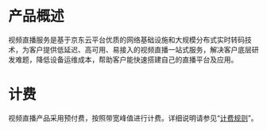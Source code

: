 
# 产品概述

视频直播服务是基于京东云平台优质的网络基础设施和大规模分布式实时转码技术，为客户提供低延迟、高可用、易接入的视频直播一站式服务，解决客户底层研发难题，降低设备运维成本，帮助客户能快速搭建自己的直播平台及应用。

# 计费

视频直播产品采用预付费，按照带宽峰值进行计费。详细说明请参见“[计费规则](../Pricing/Billing-Rules.md)”。
